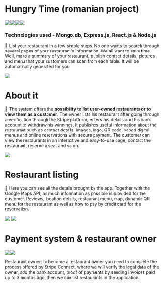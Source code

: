 # Hungry Time (romanian project)
<img src="https://img.shields.io/badge/MongoDB-%234ea94b.svg?style=for-the-badge&logo=mongodb&logoColor=white"><img src="https://img.shields.io/badge/express.js-%23404d59.svg?style=for-the-badge&logo=express&logoColor=%2361DAFB"><img src="https://img.shields.io/badge/react-%2320232a.svg?style=for-the-badge&logo=react&logoColor=%2361DAFB"><img src="https://img.shields.io/badge/node.js-6DA55F?style=for-the-badge&logo=node.js&logoColor=white">
<h3 align="left">Technologies used - Mongo.db, Express.js, React.js & Node.js</h3>
<p>🍔 List your restaurant in a few simple steps. No one wants to search through several pages of your restaurant's information. We all want to save time. Well, make a summary of your restaurant, publish contact details, pictures and menu that your customers can scan from each table. It will be automatically generated for you.
</p>
<a href="https://github.com/bogdanbz93/Hungry-Time" target="blank"><img src="https://user-images.githubusercontent.com/60348906/193573777-c3c7be40-ac7b-4d35-837e-6f306ed47769.png" /></a>

# About it
<p>🥓 The system offers the <b>possibility to list user-owned restaurants or to view them as a customer</b>. The owner lists his restaurant after going through a verification through the Stripe platform, enters his details and his bank account to withdraw his winnings. It publishes useful information about the restaurant such as contact details, images, logo, QR code-based digital menus and online reservations with secure payment. The customer can view the restaurants in an interactive and easy-to-use page, contact the restaurant, reserve a seat and so on.</p>

<img src="https://user-images.githubusercontent.com/60348906/193583951-f8457de8-1637-4417-b895-7618b8db268b.png" />

# Restaurant listing
<p>🌮 Here you can see all the details brought by the app. Together with the Google Maps API, as much information as possible is provided for the customer. Reviews, location details, restaurant menu, map, dynamic QR menu for the restaurant as well as how to pay by credit card for the reservation.</p>
<img src="https://user-images.githubusercontent.com/60348906/193585976-7d91eec9-82e2-4066-8d3d-cb3d23f0a65d.png" />
<img src="https://user-images.githubusercontent.com/60348906/193589450-b0acc9dc-be6c-470e-824e-782699adb9ed.png" />

# Payment system & restaurant owner
<img src="https://img.shields.io/badge/ApplePay-000000.svg?style=for-the-badge&logo=Apple-Pay&logoColor=white" /><img src="https://img.shields.io/badge/GooglePay-%233780F1.svg?style=for-the-badge&logo=Google-Pay&logoColor=white" />

<p>Restaurant owner: to become a restaurant owner you need to complete the process offered by Stripe Connect, where we will verify the legal data of the owner, add the bank account, proof of payments by sending invoices paid up to 3 months ago, then we can list restaurants in the application.</p>

